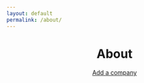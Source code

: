 ```yaml
---
layout: default
permalink: /about/
---
```


<header>
    <h1>About</h1>
    <div class="actions">
        <a href="/add-company" class="button add-company">Add a company</a>
    </div>
</header>